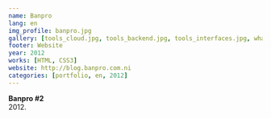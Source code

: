```yaml
---
name: Banpro
lang: en
img_profile: banpro.jpg
gallery: [tools_cloud.jpg, tools_backend.jpg, tools_interfaces.jpg, what_we_do.jpg]
footer: Website
year: 2012
works: [HTML, CSS3]
website: http://blog.banpro.com.ni
categories: [portfolio, en, 2012]
---
```

<b>Banpro #2</b><br />2012.